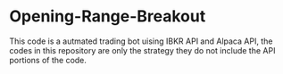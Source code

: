 # Opening-Range-Breakout

This code is a autmated trading bot uising IBKR API and Alpaca API, the codes in this repository are only the strategy they do not include the API portions of the code. 
